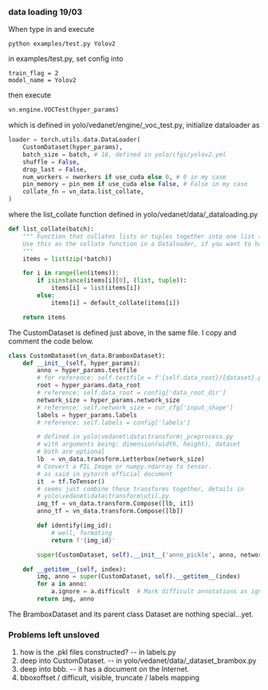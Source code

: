 ### data loading 19/03

When type in and execute

```shell
python examples/test.py Yolov2
```

in examples/test.py, set config into

```shell
train_flag = 2
model_name = Yolov2
```

then execute

```python
vn.engine.VOCTest(hyper_params)
```

which is defined in yolo/vedanet/engine/\_voc_test.py, initialize dataloader as

```python
loader = torch.utils.data.DataLoader(
    CustomDataset(hyper_params),
    batch_size = batch, # 16, defined in yolo/cfgs/yolov2.yml
    shuffle = False,
    drop_last = False,
    num_workers = nworkers if use_cuda else 0, # 0 in my case
    pin_memory = pin_mem if use_cuda else False, # False in my case
    collate_fn = vn_data.list_collate,
)
```

where the list_collate function defined in yolo/vedanet/data/\_dataloading.py

```python
def list_collate(batch):
    """ Function that collates lists or tuples together into one list (of lists/tuples).
    Use this as the collate function in a Dataloader, if you want to have a list of items as an output, as opposed to tensors (eg. Brambox.boxes).
    """
    items = list(zip(*batch))

    for i in range(len(items)):
        if isinstance(items[i][0], (list, tuple)):
            items[i] = list(items[i])
        else:
            items[i] = default_collate(items[i])

    return items
```

The CustomDataset is defined just above, in the same file. I copy and comment the code below.

```python
class CustomDataset(vn_data.BramboxDataset):
    def __init__(self, hyper_params):
        anno = hyper_params.testfile
        # for reference: self.testfile = f'{self.data_root}/{dataset}.pkl'
        root = hyper_params.data_root
        # reference: self.data_root = config['data_root_dir']
        network_size = hyper_params.network_size
        # reference: self.network_size = cur_cfg['input_shape']
        labels = hyper_params.labels
        # reference: self.labels = config['labels']

        # defined in yolo\vedanet\data\transform\_preprocess.py
        # with arguments being: dimension(width, height), dataset
        # both are optional
        lb  = vn_data.transform.Letterbox(network_size)
        # Convert a PIL Image or numpy.ndarray to tensor.
        # as said in pytorch official document
        it  = tf.ToTensor()
        # seems just combine these transforms together, details in
        # yolo\vedanet\data\transform\util.py
        img_tf = vn_data.transform.Compose([lb, it])
        anno_tf = vn_data.transform.Compose([lb])

        def identify(img_id):
            # well, formating
            return f'{img_id}'

        super(CustomDataset, self).__init__('anno_pickle', anno, network_size, labels, identify, img_tf, anno_tf)

    def __getitem__(self, index):
        img, anno = super(CustomDataset, self).__getitem__(index)
        for a in anno:
            a.ignore = a.difficult  # Mark difficult annotations as ignore for pr metric
        return img, anno

```

The BramboxDataset and its parent class Dataset are nothing special...yet.

### Problems left unsloved

1. how is the .pkl files constructed? -- in labels.py
2. deep into CustomDataset. -- in yolo/vedanet/data/\_dataset_brambox.py
3. deep into bbb. -- it has a document on the Internet.
4. bboxoffset / difficult, visible, truncate / labels mapping

